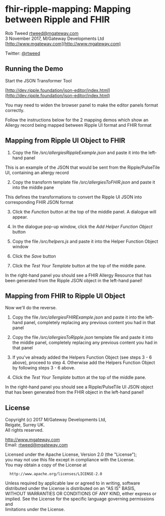 # fhir-ripple-mapping: Mapping between Ripple and FHIR

Rob Tweed <rtweed@mgateway.com>  
3 November 2017, M/Gateway Developments Ltd [http://www.mgateway.com](http://www.mgateway.com)  

Twitter: [@rtweed](https://twitter.com/rtweed)


## Running the Demo

Start the JSON Transformer Tool

[http://dev.ripple.foundation/json-editor/index.html](http://dev.ripple.foundation/json-editor/index.html)

You may need to widen the browser panel to make the editor panels format correctly.

Follow the instructions below for the 2 mapping demos which show an Allergy record being
mapped between Ripple UI format and FHIR format


## Mapping from Ripple UI Object to FHIR

1) Copy the file */src/allergiesRippleExample.json* and paste it into the left-hand panel

This is an example of the JSON that would be sent from the Ripple/PulseTile UI, containing an
allergy record

2) Copy the transform template file */src/allergiesToFHIR.json* and paste it into the middle pane

This defines the transformations to convert the Ripple UI JSON into corresponding FHIR JSON format

3) Click the *Function* button at the top of the middle panel.  A dialogue will appear.

4) In the dialogue pop-up window, click the *Add Helper Function Object* button

5) Copy the file */src/helpers.js* and paste it into the Helper Function Object window

6) Click the *Save* button

7) Click the *Test Your Template* button at the top of the middle pane.

In the right-hand panel you should see a FHIR Allergy Resource that has been generated from the
Ripple JSON object in the left-hand panel!


## Mapping from FHIR to Ripple UI Object

Now we'll do the reverse.

1) Copy the file */src/allergiesFHIRExample.json* and paste it into the left-hand panel, completely
replacing any previous content you had in that panel

2) Copy the file */src/allergiesToRipple.json* template file and paste it into the middle panel,
completely replacing any previous content you had in that panel

3) If you've already added the Helpers Function Object (see steps 3 - 6 above), proceed to step 4.  Otherwise
add the Helpers Function Object by following steps 3 - 6 above.

4) Click the *Test Your Template* button at the top of the middle pane.

In the right-hand panel you should see a Ripple/PulseTile UI JSON object that has been generated from the
FHIR object in the left-hand panel!


## License

 Copyright (c) 2017 M/Gateway Developments Ltd,                           
 Reigate, Surrey UK.                                                      
 All rights reserved.                                                     
                                                                           
  http://www.mgateway.com                                                  
  Email: rtweed@mgateway.com                                               
                                                                           
                                                                           
  Licensed under the Apache License, Version 2.0 (the "License");          
  you may not use this file except in compliance with the License.         
  You may obtain a copy of the License at                                  
                                                                           
      http://www.apache.org/licenses/LICENSE-2.0                           
                                                                           
  Unless required by applicable law or agreed to in writing, software      
  distributed under the License is distributed on an "AS IS" BASIS,        
  WITHOUT WARRANTIES OR CONDITIONS OF ANY KIND, either express or implied. 
  See the License for the specific language governing permissions and      
   limitations under the License.      
